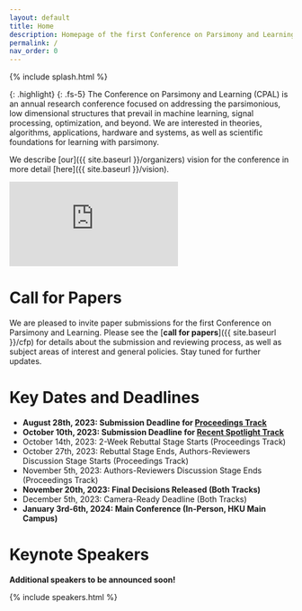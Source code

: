 ```yaml
---
layout: default
title: Home
description: Homepage of the first Conference on Parsimony and Learning (CPAL), at Hong Kong University in January 2024. Call for papers, submission information, speakers, and policies. 
permalink: /
nav_order: 0
---
```


{% include splash.html %}

{: .highlight}
{: .fs-5}
The Conference on Parsimony and Learning (CPAL) is an annual research
conference focused on addressing the parsimonious, low dimensional structures
that prevail in machine learning, signal processing, optimization, and beyond.
We are interested in theories, algorithms, applications, hardware and systems,
as well as scientific foundations for learning with parsimony. 

We describe [our]({{ site.baseurl }}/organizers) vision for the conference in
more detail [here]({{ site.baseurl }}/vision).

<div class="youtube-wrapper">
<div class="youtube-video">
<iframe src="https://www.youtube-nocookie.com/embed/pGbjiZOR63I?rel=0" title="YouTube video player" frameborder="0" allow="accelerometer; autoplay; clipboard-write; encrypted-media; gyroscope; picture-in-picture; web-share" allowfullscreen></iframe>
</div>
</div>

# Call for Papers

<!--{: .fs-5 .text-center}
[Submit your Work on OpenReview](https://openreview.net/group?id=CPAL.cc/2024/Conference)-->

We are pleased to invite paper submissions for the first Conference on
Parsimony and Learning. Please see the [**call for papers**]({{ site.baseurl
}}/cfp) for details about the submission and reviewing process, as well as
subject areas of interest and general policies. Stay tuned for further updates.


# Key Dates and Deadlines

- **August 28th, 2023: Submission Deadline for [Proceedings Track](https://openreview.net/group?id=CPAL.cc/2024/Conference)**
- **October 10th, 2023: Submission Deadline for [Recent Spotlight Track](https://openreview.net/group?id=CPAL.cc/2024/Recent_Spotlight_Track)**
- October 14th, 2023: 2-Week Rebuttal Stage Starts (Proceedings Track)
- October 27th, 2023: Rebuttal Stage Ends, Authors-Reviewers Discussion Stage Starts (Proceedings Track)
- November 5th, 2023: Authors-Reviewers Discussion Stage Ends (Proceedings
  Track)
- **November 20th, 2023: Final Decisions Released (Both Tracks)**
- December 5th, 2023: Camera-Ready Deadline (Both Tracks)
- **January 3rd-6th, 2024: Main Conference (In-Person, HKU Main Campus)**

# Keynote Speakers

**Additional speakers to be announced soon!**

{% include speakers.html %}
